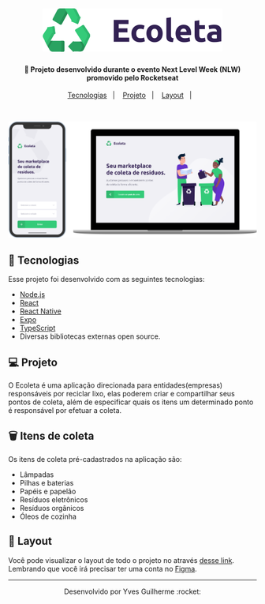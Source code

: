 <h1 align="center">
    <img alt="ecoleta" title="#ecoleta" src="frontend-ecoleta/src/assets/logo.svg"  />
</h1>

<h4 align="center">
  🚀 Projeto desenvolvido durante o evento Next Level Week (NLW) promovido pelo Rocketseat
</h4>

<p align="center">
  <a href="#rocket-tecnologias">Tecnologias</a>&nbsp;&nbsp;&nbsp;|&nbsp;&nbsp;&nbsp;
  <a href="#-projeto">Projeto</a>&nbsp;&nbsp;&nbsp;|&nbsp;&nbsp;&nbsp;
  <a href="#-layout">Layout</a>&nbsp;&nbsp;&nbsp;|&nbsp;&nbsp;&nbsp;
</p>

<br>

<p align="center">
   <img alt="ecoleta-web" title="#ecoletaWeb" src="frontend-ecoleta/git-files/ecoleta.png"  />
</p>

## :rocket: Tecnologias

Esse projeto foi desenvolvido com as seguintes tecnologias:

- [Node.js](https://nodejs.org/en/)
- [React](https://reactjs.org)
- [React Native](https://facebook.github.io/react-native/)
- [Expo](https://expo.io/)
- [TypeScript](https://www.typescriptlang.org/)
- Diversas bibliotecas externas open source.

## 💻 Projeto

O Ecoleta é uma aplicação direcionada para entidades(empresas) responsáveis por reciclar lixo, elas poderem criar e compartilhar seus pontos de coleta, além de especificar quais os itens um determinado ponto é responsável por efetuar a coleta.

## :wastebasket: Itens de coleta

Os itens de coleta pré-cadastrados na aplicação são:

- Lâmpadas
- Pilhas e baterias
- Papéis e papelão
- Resíduos eletrônicos
- Resíduos orgânicos
- Óleos de cozinha

## 🔖 Layout

Você pode visualizar o layout de todo o projeto no através [desse link](https://www.figma.com/file/urLinMAgmq75DuIiVRX6Sh/Ecoleta-(Booster)?node-id=30%3A0). Lembrando que você irá precisar ter uma conta no [Figma](http://figma.com/).

---

<p align="center">Desenvolvido por Yves Guilherme :rocket:</p>